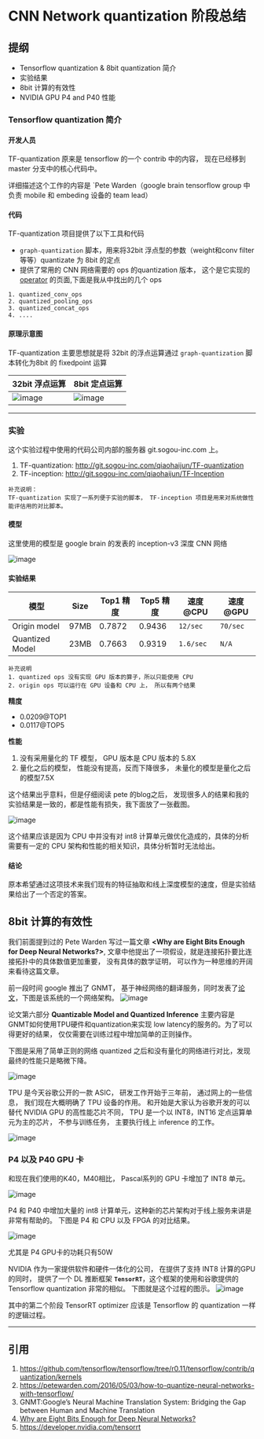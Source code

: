 CNN Network quantization 阶段总结
====

## 提纲
* Tensorflow quantization &  8bit quantization 简介
* 实验结果
* 8bit 计算的有效性
* NVIDIA GPU P4 and P40 性能



### Tensorflow quantization 简介

#### 开发人员

TF-quantization 原来是 tensorflow 的一个 contrib 中的内容， 现在已经移到 master 分支中的核心代码中。

详细描述这个工作的内容是 `Pete Warden（google brain tensorflow group 中负责 mobile 和 embeding 设备的 team lead）

#### 代码

TF-quantization 项目提供了以下工具和代码
* `graph-quantization` 脚本，用来将32bit 浮点型的参数（weight和conv filter 等等）quantizate 为 8bit 的定点
* 提供了常用的 CNN 网络需要的 ops 的quantization 版本， 这个是它实现的  [operator](https://github.com/tensorflow/tensorflow/tree/r0.11/tensorflow/contrib/quantization/kernels) 的页面,下面是我从中找出的几个 ops

```
1. quantized_conv_ops
2. quantized_pooling_ops
3. quantized_concat_ops
4. ....
```



#### 原理示意图

TF-quantization 主要思想就是将 32bit 的浮点运算通过 `graph-quantization` 脚本转化为8bit 的 fixedpoint 运算

32bit 浮点运算| 8bit 定点运算
---|---
![image](https://coding.net/u/qiaohaijun/p/my-doc/git/raw/master/data/quantization0.png)|![image](https://coding.net/u/qiaohaijun/p/my-doc/git/raw/master/data/quantization1.png)


----






### 实验

这个实验过程中使用的代码公司内部的服务器 git.sogou-inc.com 上。
1. TF-quantization: http://git.sogou-inc.com/qiaohaijun/TF-quantization
2. TF-inception: http://git.sogou-inc.com/qiaohaijun/TF-Inception
```
补充说明：
TF-quantization 实现了一系列便于实验的脚本， TF-inception 项目是用来对系统做性能评估用的对比脚本。
```

#### 模型

这里使用的模型是 google brain 的发表的 inception-v3 深度 CNN 网络



![image](https://coding.net/u/qiaohaijun/p/my-doc/git/raw/master/data/inception_v3_architecture.png)

#### 实验结果

模型 | Size |	Top1 精度 | Top5 精度 |	速度@CPU|速度@GPU
---|---|---|---|---|---
Origin model |	97MB |	0.7872|0.9436	|`12/sec`|`70/sec`
Quantized Model	| 23MB 	|0.7663	|0.9319 |`1.6/sec`|`N/A`

```
补充说明
1. quantized ops 没有实现 GPU 版本的算子，所以只能使用 CPU
2. origin ops 可以运行在 GPU 设备和 CPU 上， 所以有两个结果
```
**精度**
* 0.0209@TOP1
* 0.0117@TOP5


**性能**
1. 没有采用量化的 TF 模型， GPU 版本是 CPU 版本的 5.8X
2. 量化之后的模型， 性能没有提高，反而下降很多， 未量化的模型是量化之后的模型7.5X

这个结果出乎意料，但是仔细阅读 pete 的blog之后， 发现很多人的结果和我的实验结果是一致的，都是性能有损失，我下面放了一张截图。

![image](https://coding.net/u/qiaohaijun/p/my-doc/git/raw/master/data/pete_quantization_slow.png)

这个结果应该是因为 CPU 中并没有对 int8 计算单元做优化造成的，具体的分析需要有一定的 CPU 架构和性能的相关知识，具体分析暂时无法给出。

#### 结论

原本希望通过这项技术来我们现有的特征抽取和线上深度模型的速度，但是实验结果给出了一个否定的答案。


## 8bit 计算的有效性

我们前面提到过的 Pete Warden 写过一篇文章 **<Why are Eight Bits Enough for Deep Neural Networks?>**, 文章中他提出了一项假设，就是连接拓扑要比连接拓扑中的具体数值更加重要， 没有具体的数学证明， 可以作为一种思维的开阔来看待这篇文章。


前一段时间 google 推出了 GNMT， 基于神经网络的翻译服务，同时发表了[论文](https://arxiv.org/pdf/1609.08144v2.pdf)，下图是该系统的一个网络架构。 
![image](https://coding.net/u/qiaohaijun/p/my-doc/git/raw/master/data/GNMT-arch.png)

论文第六部分
**Quantizable Model and Quantized Inference** 主要内容是GNMT如何使用TPU硬件和quantization来实现 low latency的服务的。为了可以得更好的结果， 仅仅需要在训练过程中增加简单的正则操作。

下图是采用了简单正则的网络 quantized 之后和没有量化的网络进行对比，发现最终的性能只是略微下降。

![image](https://coding.net/u/qiaohaijun/p/my-doc/git/raw/master/data/GNMT_normal_vs_quantized_training.png)


TPU 是今天谷歌公开的一款 ASIC， 研发工作开始于三年前， 通过网上的一些信息， 我们现在大概明确了 TPU 设备的作用。 和开始是大家认为谷歌开发的可以替代 NVIDIA GPU  的高性能芯片不同， TPU 是一个以 INT8，INT16 定点运算单元为主的芯片， 不参与训练任务， 主要执行线上 inference 的工作。

![image](https://coding.net/u/qiaohaijun/p/my-doc/git/raw/master/data/Google-Tensor-Processing-Unit-TPU-three-generations-Moores-Law.jpg)


### P4 以及 P40 GPU 卡

和现在我们使用的K40，M40相比， Pascal系列的 GPU 卡增加了 INT8 单元。

![image](https://coding.net/u/qiaohaijun/p/my-doc/git/raw/master/data/p4_p40_m4_m40.png)


P4 和 P40 中增加大量的 int8 计算单元，这种新的芯片架构对于线上服务来讲是非常有帮助的。 下图是 P4 和 CPU 以及 FPGA 的对比结果。

![image](https://coding.net/u/qiaohaijun/p/my-doc/git/raw/master/data/P4_vs_CPU.png)

尤其是 P4 GPU卡的功耗只有50W

NVIDIA 作为一家提供软件和硬件一体化的公司， 在提供了支持 INT8 计算的GPU的同时， 提供了一个 DL 推断框架 **`TensorRT`**，这个框架的使用和谷歌提供的Tensorflow quantization 非常的相似。 下图就是这个过程的图示。
![image](https://coding.net/u/qiaohaijun/p/my-doc/git/raw/master/data/TRT_Graphics_FINAL.png)

其中的第二个阶段 TensorRT optimizer 应该是 Tensorflow 的 quantization 一样的逻辑过程。


----




## 引用
1. https://github.com/tensorflow/tensorflow/tree/r0.11/tensorflow/contrib/quantization/kernels
2. https://petewarden.com/2016/05/03/how-to-quantize-neural-networks-with-tensorflow/
3. GNMT:Google’s Neural Machine Translation System: Bridging the Gap between Human and Machine Translation
4. [Why are Eight Bits Enough for Deep Neural Networks?](：https://petewarden.com/2015/05/23/why-are-eight-bits-enough-for-deep-neural-networks/)
5. https://developer.nvidia.com/tensorrt
